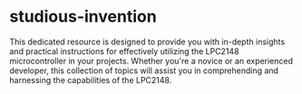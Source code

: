 # studious-invention
This dedicated resource is designed to provide you with in-depth insights and practical instructions for effectively utilizing the LPC2148 microcontroller in your projects. Whether you're a novice or an experienced developer, this collection of topics will assist you in comprehending and harnessing the capabilities of the LPC2148.
